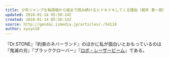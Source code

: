 ```yaml
---
title: 少年ジャンプを毎週端から端まで読み続けるとドキドキしてくる理由（堀井 憲一郎）
updated: 2018-01-14 05:58:14Z
created: 2018-01-14 05:58:14Z
source: http://gendai.ismedia.jp/articles/-/54118
author: xyvyx10
---
```


『Dr.STONE』『約束のネバーランド』のほかに私が面白いとおもっているのは『鬼滅の刃』『ブラッククローバー』『[ロボ・レーザービーム](http://amzn.to/2EvmaTi)』である。